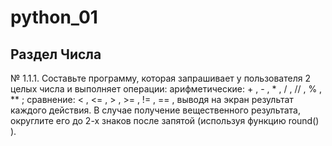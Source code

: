 # python_01
## Раздел Числа
№ 1.1.1. Составьте программу, которая запрашивает у пользователя 2 целых числа
и выполняет операции:
арифметические: + , - , * , / , // , % , ** ;
cравнение: < , <= , > , >= , != , == ,
выводя на экран результат каждого действия. В случае получение вещественного
результата, округлите его до 2-х знаков после запятой (используя
функцию round() ).
